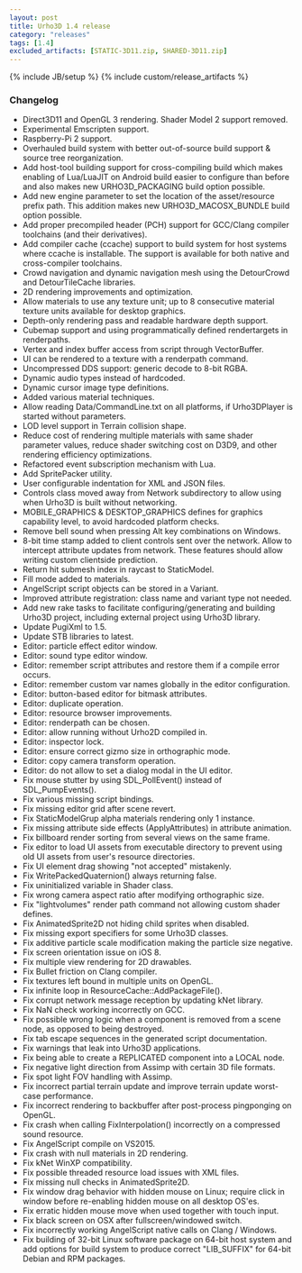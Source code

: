 ```yaml
---
layout: post
title: Urho3D 1.4 release
category: "releases"
tags: [1.4]
excluded_artifacts: [STATIC-3D11.zip, SHARED-3D11.zip]
---
```

{% include JB/setup %}
{% include custom/release_artifacts %}

### Changelog
- Direct3D11 and OpenGL 3 rendering. Shader Model 2 support removed.
- Experimental Emscripten support.
- Raspberry-Pi 2 support.
- Overhauled build system with better out-of-source build support & source tree reorganization.
- Add host-tool building support for cross-compiling build which makes enabling of Lua/LuaJIT on Android build easier to configure than before and also makes new URHO3D_PACKAGING build option possible.
- Add new engine parameter to set the location of the asset/resource prefix path. This addition makes new URHO3D_MACOSX_BUNDLE build option possible.
- Add proper precompiled header (PCH) support for GCC/Clang compiler toolchains (and their derivatives).
- Add compiler cache (ccache) support to build system for host systems where ccache is installable. The support is available for both native and cross-compiler toolchains.
- Crowd navigation and dynamic navigation mesh using the DetourCrowd and DetourTileCache libraries.
- 2D rendering improvements and optimization.
- Allow materials to use any texture unit; up to 8 consecutive material texture units available for desktop graphics.
- Depth-only rendering pass and readable hardware depth support.
- Cubemap support and using programmatically defined rendertargets in renderpaths.
- Vertex and index buffer access from script through VectorBuffer.
- UI can be rendered to a texture with a renderpath command.
- Uncompressed DDS support: generic decode to 8-bit RGBA.
- Dynamic audio types instead of hardcoded.
- Dynamic cursor image type definitions.
- Added various material techniques.
- Allow reading Data/CommandLine.txt on all platforms, if Urho3DPlayer is started without parameters.
- LOD level support in Terrain collision shape.
- Reduce cost of rendering multiple materials with same shader parameter values, reduce shader switching cost on D3D9, and other rendering efficiency optimizations.
- Refactored event subscription mechanism with Lua.
- Add SpritePacker utility.
- User configurable indentation for XML and JSON files.
- Controls class moved away from Network subdirectory to allow using when Urho3D is built without networking.
- MOBILE_GRAPHICS & DESKTOP_GRAPHICS defines for graphics capability level, to avoid hardcoded platform checks.
- Remove bell sound when pressing Alt key combinations on Windows.
- 8-bit time stamp added to client controls sent over the network. Allow to intercept attribute updates from network. These features should allow writing custom clientside prediction.
- Return hit submesh index in raycast to StaticModel.
- Fill mode added to materials.
- AngelScript script objects can be stored in a Variant.
- Improved attribute registration: class name and variant type not needed.
- Add new rake tasks to facilitate configuring/generating and building Urho3D project, including external project using Urho3D library.
- Update PugiXml to 1.5.
- Update STB libraries to latest.
- Editor: particle effect editor window.
- Editor: sound type editor window.
- Editor: remember script attributes and restore them if a compile error occurs.
- Editor: remember custom var names globally in the editor configuration.
- Editor: button-based editor for bitmask attributes.
- Editor: duplicate operation.
- Editor: resource browser improvements.
- Editor: renderpath can be chosen.
- Editor: allow running without Urho2D compiled in.
- Editor: inspector lock.
- Editor: ensure correct gizmo size in orthographic mode.
- Editor: copy camera transform operation.
- Editor: do not allow to set a dialog modal in the UI editor.
- Fix mouse stutter by using SDL_PollEvent() instead of SDL_PumpEvents().
- Fix various missing script bindings.
- Fix missing editor grid after scene revert.
- Fix StaticModelGrup alpha materials rendering only 1 instance.
- Fix missing attribute side effects (ApplyAttributes) in attribute animation.
- Fix billboard render sorting from several views on the same frame.
- Fix editor to load UI assets from executable directory to prevent using old UI assets from user's resource directories.
- Fix UI element drag showing "not accepted" mistakenly.
- Fix WritePackedQuaternion() always returning false.
- Fix uninitialized variable in Shader class.
- Fix wrong camera aspect ratio after modifying orthographic size.
- Fix "lightvolumes" render path command not allowing custom shader defines.
- Fix AnimatedSprite2D not hiding child sprites when disabled.
- Fix missing export specifiers for some Urho3D classes.
- Fix additive particle scale modification making the particle size negative.
- Fix screen orientation issue on iOS 8.
- Fix multiple view rendering for 2D drawables.
- Fix Bullet friction on Clang compiler.
- Fix textures left bound in multiple units on OpenGL.
- Fix infinite loop in ResourceCache::AddPackageFile().
- Fix corrupt network message reception by updating kNet library.
- Fix NaN check working incorrectly on GCC.
- Fix possible wrong logic when a component is removed from a scene node, as opposed to being destroyed.
- Fix tab escape sequences in the generated script documentation.
- Fix warnings that leak into Urho3D applications.
- Fix being able to create a REPLICATED component into a LOCAL node.
- Fix negative light direction from Assimp with certain 3D file formats.
- Fix spot light FOV handling with Assimp.
- Fix incorrect partial terrain update and improve terrain update worst-case performance.
- Fix incorrect rendering to backbuffer after post-process pingponging on OpenGL.
- Fix crash when calling FixInterpolation() incorrectly on a compressed sound resource.
- Fix AngelScript compile on VS2015.
- Fix crash with null materials in 2D rendering.
- Fix kNet WinXP compatibility.
- Fix possible threaded resource load issues with XML files.
- Fix missing null checks in AnimatedSprite2D.
- Fix window drag behavior with hidden mouse on Linux; require click in window before re-enabling hidden mouse on all desktop OS'es.
- Fix erratic hidden mouse move when used together with touch input.
- Fix black screen on OSX after fullscreen/windowed switch.
- Fix incorrectly working AngelScript native calls on Clang / Windows.
- Fix building of 32-bit Linux software package on 64-bit host system and add options for build system to produce correct "LIB_SUFFIX" for 64-bit Debian and RPM packages.

